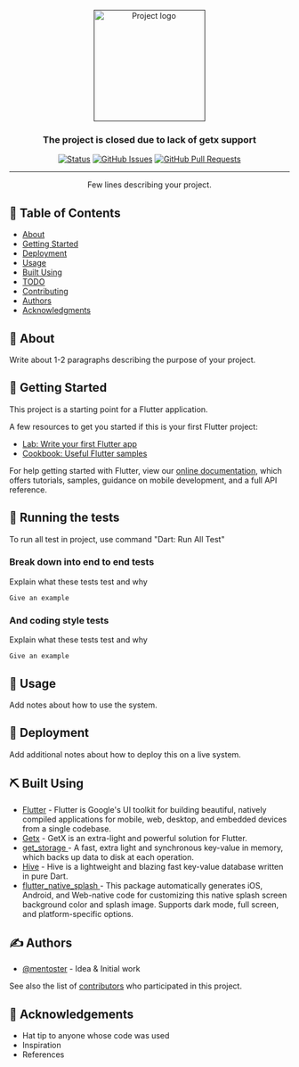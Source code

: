 <p align="center">
  <a href="" rel="noopener">
 <img width=200px height=200px src="https://i.imgur.com/6wj0hh6.jpg" alt="Project logo"></a>
</p>

<h3 align="center">The project is closed due to lack of getx support</h3>

<div align="center">

[![Status](https://img.shields.io/badge/status-active-success.svg)]()
[![GitHub Issues](https://img.shields.io/github/issues/mentoster/flutter_getx_hive_template.svg)](https://github.com/mentoster/flutter_getx_hive_template/issues)
[![GitHub Pull Requests](https://img.shields.io/github/issues-pr/mentoster/flutter_getx_hive_template.svg)](https://github.com/mentoster/flutter_getx_hive_template/pulls)


</div>

---

<p align="center"> Few lines describing your project.

</p>

## 📝 Table of Contents

* [About](#about)
* [Getting Started](#getting_started)
* [Deployment](#deployment)
* [Usage](#usage)
* [Built Using](#built_using)
* [TODO](../TODO.md)
* [Contributing](../CONTRIBUTING.md)
* [Authors](#authors)
* [Acknowledgments](#acknowledgement)

## 🧐 About <a name = "about"></a>

Write about 1-2 paragraphs describing the purpose of your project.

## 🏁 Getting Started <a name = "getting_started"></a>

This project is a starting point for a Flutter application.

A few resources to get you started if this is your first Flutter project:

* [Lab: Write your first Flutter app](https://flutter.dev/docs/get-started/codelab)
* [Cookbook: Useful Flutter samples](https://flutter.dev/docs/cookbook)

For help getting started with Flutter, view our
[online documentation](https://flutter.dev/docs), which offers tutorials, 
samples, guidance on mobile development, and a full API reference.

## 🔧 Running the tests <a name = "tests"></a>

To run all test in project, use command  "Dart: Run All Test"

### Break down into end to end tests

Explain what these tests test and why

```
Give an example
```

### And coding style tests

Explain what these tests test and why

```
Give an example
```

## 🎈 Usage <a name="usage"></a>

Add notes about how to use the system.

## 🚀 Deployment <a name = "deployment"></a>

Add additional notes about how to deploy this on a live system.

## ⛏️ Built Using <a name = "built_using"></a>

* [Flutter](https://flutter.dev/) - Flutter is Google's UI toolkit for building beautiful, natively compiled applications for mobile, web, desktop, and embedded devices from a single codebase.
* [Getx](https://github.com/jonataslaw/getx) - GetX is an extra-light and powerful solution for Flutter.
* [get_storage ](https://pub.dev/packages/get_storage) - A fast, extra light and synchronous key-value in memory, which backs up data to disk at each operation.
* [Hive](https://pub.flutter-io.cn/packages/hive) - Hive is a lightweight and blazing fast key-value database written in pure Dart.
* [flutter_native_splash ](https://pub.dev/packages/flutter_native_splash) - This package automatically generates iOS, Android, and Web-native code for customizing this native splash screen background color and splash image. Supports dark mode, full screen, and platform-specific options.

## ✍️ Authors <a name = "authors"></a>

* [@mentoster](https://github.com/mentoster) - Idea & Initial work

See also the list of [contributors](https://github.com/mentoster/flutter_getx_hive_template/contributors) who participated in this project.

## 🎉 Acknowledgements <a name = "acknowledgement"></a>

* Hat tip to anyone whose code was used
* Inspiration
* References
